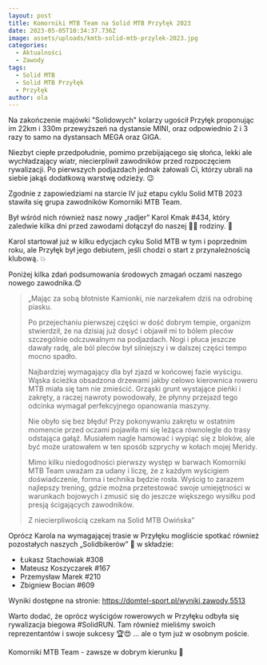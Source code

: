 ```yaml
---
layout: post
title: Komorniki MTB Team na Solid MTB Przyłęk 2023
date: 2023-05-05T10:34:37.736Z
image: assets/uploads/kmtb-solid-mtb-przylek-2023.jpg
categories:
  - Aktualności
  - Zawody
tags:
  - Solid MTB
  - Solid MTB Przyłęk
  - Przyłęk
author: ola
---
```

Na zakończenie majówki "Solidowych" kolarzy ugościł Przyłęk proponując im 22km i 330m przewyższeń na dystansie MINI, oraz odpowiednio 2 i 3 razy to samo na dystansach MEGA oraz GIGA.

<!--more-->

Niezbyt ciepłe przedpołudnie, pomimo przebijającego się słońca, lekki ale wychładzający wiatr, niecierpliwił zawodników przed rozpoczęciem rywalizacji. Po pierwszych podjazdach jednak żałowali Ci, którzy ubrali na siebie jakąś dodatkową warstwę odzieży. 😉

Zgodnie z zapowiedziami na starcie IV już etapu cyklu Solid MTB 2023 stawiła się grupa zawodników Komorniki MTB Team. 

Był wśród nich również nasz nowy „radjer” Karol Kmak #434, który zaledwie kilka dni przed zawodami dołączył do naszej 💚🖤 rodziny. 💪

Karol startował już w kilku edycjach cyku Solid MTB w tym i poprzednim roku, ale Przyłęk był jego debiutem, jeśli chodzi o start z przynależnością klubową. 💥

Poniżej kilka zdań podsumowania środowych zmagań oczami naszego nowego zawodnika.😊

> „Mając za sobą błotniste Kamionki, nie narzekałem dziś na odrobinę piasku. 
>
> Po przejechaniu pierwszej części w dość dobrym tempie, organizm stwierdził, że na dzisiaj już dosyć i objawił mi to bólem pleców szczególnie odczuwalnym na podjazdach. Nogi i płuca jeszcze dawały radę, ale ból pleców był silniejszy i w dalszej części tempo mocno spadło.
>
> Najbardziej wymagający dla był zjazd w końcowej fazie wyścigu. Wąska ścieżka obsadzona drzewami jakby celowo kierownica roweru MTB miała się tam nie zmieścić. Grząski grunt wystające pieńki i zakręty, a raczej nawroty powodowały, że płynny przejazd tego odcinka wymagał perfekcyjnego opanowania maszyny.
>
> Nie obyło się bez błędu! Przy pokonywaniu zakrętu w ostatnim momencie przed oczami pojawiła mi się leżąca równolegle do trasy odstająca gałąź. Musiałem nagle hamować i wypiąć się z bloków, ale być może uratowałem w ten sposób szprychy w kołach mojej Meridy.
>
> Mimo kilku niedogodności pierwszy występ w barwach Komorniki MTB Team uważam za udany i liczę, że z każdym wyścigiem doświadczenie, forma i technika będzie rosła. Wyścig to zarazem najlepszy trening, gdzie można przetestować swoje umiejętności w warunkach bojowych i zmusić się do jeszcze większego wysiłku pod presją ścigających zawodników.
>
> Z niecierpliwością czekam na Solid MTB Owińska”

Oprócz Karola na wymagającej trasie w Przyłęku mogliście spotkać również pozostałych naszych „Solidbikerów” 👊 w składzie:

* Łukasz Stachowiak #308
* Mateusz Koszyczarek #167
* Przemysław Marek #210
* Zbigniew Bocian #609

Wyniki dostępne na stronie: <https://domtel-sport.pl/wyniki,zawody,5513>

Warto dodać, że oprócz wyścigów rowerowych w Przyłęku odbyła się rywalizacja biegowa #SolidRUN. Tam również mieliśmy swoich reprezentantów i swoje sukcesy 🏆😍 ... ale o tym już w osobnym poście.

Komorniki MTB Team - zawsze w dobrym kierunku 🙂